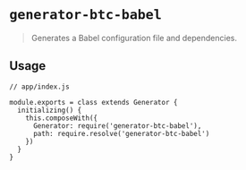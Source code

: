# `generator-btc-babel`

> Generates a Babel configuration file and dependencies.

## Usage

```
// app/index.js

module.exports = class extends Generator {
  initializing() {
    this.composeWith({
      Generator: require('generator-btc-babel'),
      path: require.resolve('generator-btc-babel')
    })
  }
}
```
